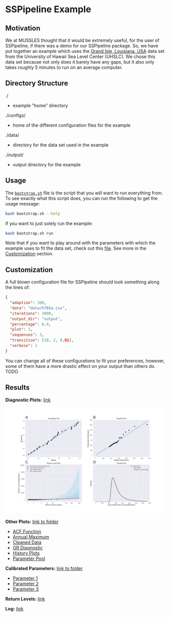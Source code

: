 # SSPipeline Example

## Motivation

We at MUSSLES thought that it would be extremely useful, for the user of SSPipeline, if there was a demo for our SSPipeline package. So, we have put together an example which uses the [Grand Isle, Louisiana, USA](https://uhslc.soest.hawaii.edu/rqds/atlantic/doc/qa765a.dmt) data set from the University of Hawaii Sea Level Center (UHSLC). We chose this data set because not only does it barely have any gaps, but it also only takes roughly 5 minutes to run on an average computer.

## Directory Structure

./

- example "home" directory

./configs/

- home of the different configuration files for the example

./data/

- directory for the data set used in the example

./output/

- output directory for the example

## Usage

The [`bootstrap.sh`](bootstrap.sh) file is the script that you will want to run everything from. To see exactly what this script does, you can run the following to get the usage message:

```sh
bash bootstrap.sh --help
```

If you want to just solely run the example:

```sh
bash bootstrap.sh run
```

Note that if you want to play around with the parameters with which the example uses to fit the data set, check out this [file](configs/config.json). See more in the [Customization](#customization) section.

## Customization

A full blown configuration file for SSPipeline should look something along the lines of:

```json
{
  "adaption": 300,
  "data": "data/h765a.csv",
  "iterations": 3000,
  "output_dir": "output",
  "percentage": 0.9,
  "plot": 1,
  "sequences": 3,
  "transition": [10, 2, 0.01],
  "verbose": 1
}
```

You can change all of these configurations to fit your preferences, however, some of them have a more drastic effect on your output than others do. TODO

## Results

**Diagnostic Plots:** [link](output/plots/diagnostic_plots.png)

![Diagnostic Plot](output/plots/diagnostic_plots.png)

**Other Plots:** [link to folder](output/plots)

- [ACF Function](output/plots/acf_function.png)
- [Annual Maximum](output/plots/annual_maximum.png)
- [Cleaned Data](output/plots/cleaned_data.png)
- [GR Diagnostic](output/plots/gr_diagnostic.png)
- [History Plots](output/plots/history_plots.png)
- [Parameter Pool](output/plots/params_pool.png)

**Calibrated Parameters:** [link to folder](output/parameters)

- [Parameter 1](output/parameters/parameter-1.txt)
- [Parameter 2](output/parameters/parameter-2.txt)
- [Parameter 3](output/parameters/parameter-3.txt)

**Return Levels:** [link](output/return_levels.csv)

**Log:** [link](output/sspipeline.log)
